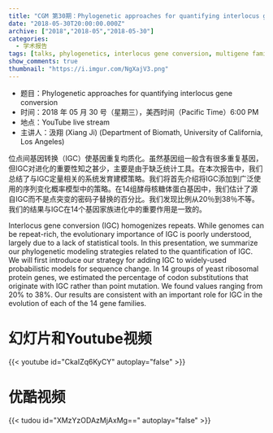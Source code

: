 ```yaml
---
title: "CGM 第30期：Phylogenetic approaches for quantifying interlocus gene conversion"
date: "2018-05-30T20:00:00.000Z"
archive: ["2018","2018-05","2018-05-30"]
categories:
  - 学术报告
tags: [talks, phylogenetics, interlocus gene conversion, multigene family evolution]
show_comments: true
thumbnail: "https://i.imgur.com/NgXajV3.png"
---
```


- 题目：Phylogenetic approaches for quantifying interlocus gene conversion
- 时间：2018 年 05 月 30 号（星期三），美西时间（Pacific Time）6:00 PM
- 地点：YouTube live stream 
- 主讲人：汲翔 (Xiang Ji) (Department of Biomath, University of California, Los Angeles)

位点间基因转换（IGC）使基因重复均质化。虽然基因组一般含有很多重复基因，但IGC对进化的重要性知之甚少，主要是由于缺乏统计工具。在本次报告中，我们总结了与IGC定量相关的系统发育建模策略。我们将首先介绍将IGC添加到广泛使用的序列变化概率模型中的策略。在14组酵母核糖体蛋白基因中，我们估计了源自IGC而不是点突变的密码子替换的百分比。我们发现比例从20％到38％不等。我们的结果与IGC在14个基因家族进化中的重要作用是一致的。<br>

 Interlocus gene conversion (IGC) homogenizes repeats. While genomes can be repeat-rich, the evolutionary importance of IGC is poorly understood, largely due to a lack of statistical tools. In this presentation, we summarize our phylogenetic modeling strategies related to the quantification of IGC. We will first introduce our strategy for adding IGC to widely-used probabilistic models for sequence change. In 14 groups of yeast ribosomal protein genes, we estimated the percentage of codon substitutions that originate with IGC rather than point mutation. We found values ranging from 20% to 38%. Our results are consistent with an important role for IGC in the evolution of each of the 14 gene families. 

# 幻灯片和Youtube视频

{{< youtube id="CkaIZq6KyCY" autoplay="false" >}}


# 优酷视频

{{< tudou id="XMzYzODAzMjAxMg==" autoplay="false" >}}

